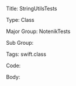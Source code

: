 Title:  StringUtilsTests

Type:   Class

Major Group: NotenikTests

Sub Group:   

Tags:   swift.class

Code:



Body:


